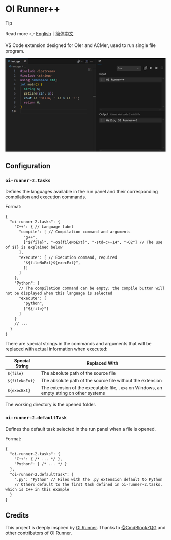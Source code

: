 # OI Runner++

> [!TIP]
>
> Read more 👉 [English](https://oi-runner-2.by-ts.top/en/)｜[简体中文](https://oi-runner-2.by-ts.top/zh-cn/)

VS Code extension designed for OIer and ACMer, used to run single file program.

![](./docs/public/assets/guide/preview.png)

## Configuration

<!-- #region config -->

### `oi-runner-2.tasks`

Defines the languages available in the run panel and their corresponding compilation and execution commands.

Format:

```jsonc
{
  "oi-runner-2.tasks": {
    "C++": { // Language label
      "compile": [ // Compilation command and arguments
        "g++",
        ["${file}", "-o${fileNoExt}", "-std=c++14", "-O2"] // The use of ${} is explained below
      ],
      "execute": [ // Execution command, required
        "${fileNoExt}${execExt}",
        []
      ]
    },
    "Python": {
      // The compilation command can be empty; the compile button will not be displayed when this language is selected
      "execute": [
        "python",
        ["${file}"]
      ]
    }
    // ...
  }
}
```

There are special strings in the commands and arguments that will be replaced with actual information when executed:

| Special String | Replaced With |
| --- | --- |
| `${file}` | The absolute path of the source file |
| `${fileNoExt}` | The absolute path of the source file without the extension |
| `${execExt}` | The extension of the executable file, `.exe` on Windows, an empty string on other systems |

The working directory is the opened folder.

### `oi-runner-2.defaultTask`

Defines the default task selected in the run panel when a file is opened.

Format:

```jsonc
{
  "oi-runner-2.tasks": {
    "C++": { /* ... */ },
    "Python": { /* ... */ }
  },
  "oi-runner-2.defaultTask": {
    ".py": "Python" // Files with the .py extension default to Python
    // Others default to the first task defined in oi-runner-2.tasks, which is C++ in this example
  }
}
```

<!-- #endregion config -->

## Credits

This project is deeply inspired by [OI Runner](https://github.com/CmdBlockZQG/oi-runner). Thanks to [@CmdBlockZQG](https://github.com/CmdBlockZQG) and other contributors of OI Runner.
